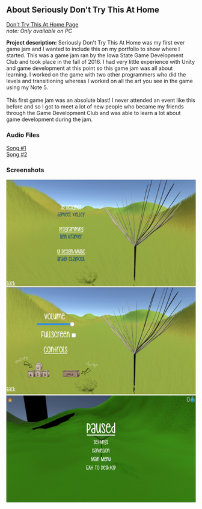 ## About Seriously Don't Try This At Home
<a href="https://colehuin90099.itch.io/seriously-dont-try-this-at-home">Don't Try This At Home Page</a>
<br />
<i>note: Only available on PC</i>
  
**Project description:** Seriously Don't Try This At Home was my first ever game jam and I wanted to include this on my portfolio to show where I started. This was a game jam ran by the Iowa State Game Development Club and took place in the fall of 2016. I had very little experience with Unity and game development at this point so this game jam was all about learning. I worked on the game with two other programmers who did the levels and transitioning whereas I worked on all the art you see in the game using my Note 5. 
<br />
<br />
This first game jam was an absolute blast! I never attended an event like this before and so I got to meet a lot of new people who became my friends through the Game Development Club and was able to learn a lot about game development during the jam. 

### Audio Files 

<a href="https://poolofclay33.github.io/audio/Song(1).mp3">Song #1</a>
<br />
<a href="https://poolofclay33.github.io/audio/Song(2).mp3">Song #2</a>

### Screenshots

<img src="images/OTW(2).png?raw=true"/>
<img src="images/OTW(3).png?raw=true"/>
<img src="images/OTW(4).png?raw=true"/>
